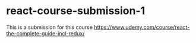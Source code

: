 # react-course-submission-1
This is a submission for this course https://www.udemy.com/course/react-the-complete-guide-incl-redux/
